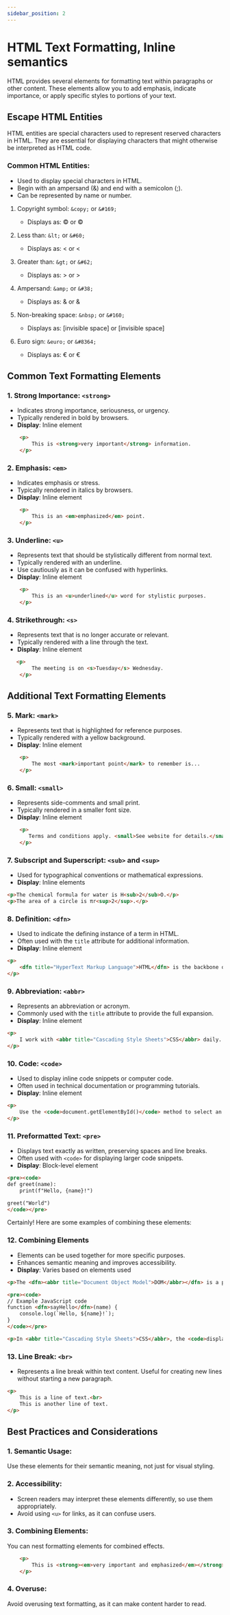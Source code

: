 ```yaml
---
sidebar_position: 2
---
```


# HTML Text Formatting, Inline semantics

HTML provides several elements for formatting text within paragraphs or other content. These elements allow you to add emphasis, indicate importance, or apply specific styles to portions of your text.

## Escape HTML Entities

HTML entities are special characters used to represent reserved characters in HTML. They are essential for displaying characters that might otherwise be interpreted as HTML code.

### Common HTML Entities:
- Used to display special characters in HTML.
- Begin with an ampersand (&) and end with a semicolon (;).
- Can be represented by name or number.

1. Copyright symbol: `&copy;` or `&#169;`
   - Displays as: © or ©

2. Less than: `&lt;` or `&#60;`
   - Displays as: < or <

3. Greater than: `&gt;` or `&#62;`
   - Displays as: > or >

4. Ampersand: `&amp;` or `&#38;`
   - Displays as: & or &

5. Non-breaking space: `&nbsp;` or `&#160;`
   - Displays as: [invisible space] or [invisible space]

6. Euro sign: `&euro;` or `&#8364;`
   - Displays as: € or €

## Common Text Formatting Elements

### 1. Strong Importance: `<strong>`
- Indicates strong importance, seriousness, or urgency.
- Typically rendered in bold by browsers.
- **Display**: Inline element

```html
    <p>
        This is <strong>very important</strong> information.
    </p>
```

### 2. Emphasis: `<em>`
- Indicates emphasis or stress.
- Typically rendered in italics by browsers.
- **Display**: Inline element

```html
    <p>
        This is an <em>emphasized</em> point.
    </p>
```

### 3. Underline: `<u>`
- Represents text that should be stylistically different from normal text.
- Typically rendered with an underline.
- Use cautiously as it can be confused with hyperlinks.
- **Display**: Inline element

```html
    <p>
        This is an <u>underlined</u> word for stylistic purposes.
    </p>
```

### 4. Strikethrough: `<s>`
- Represents text that is no longer accurate or relevant.
- Typically rendered with a line through the text.
- **Display**: Inline element

```html
   <p>
        The meeting is on <s>Tuesday</s> Wednesday.
    </p>
```

## Additional Text Formatting Elements

### 5. Mark: `<mark>`
- Represents text that is highlighted for reference purposes.
- Typically rendered with a yellow background.
- **Display**: Inline element

```html
    <p>
        The most <mark>important point</mark> to remember is...
    </p>
```

### 6. Small: `<small>`
- Represents side-comments and small print.
- Typically rendered in a smaller font size.
- **Display**: Inline element

```html
    <p>
       Terms and conditions apply. <small>See website for details.</small>
    </p>
```

### 7. Subscript and Superscript: `<sub>` and `<sup>`
- Used for typographical conventions or mathematical expressions.
- **Display**: Inline elements

```html
<p>The chemical formula for water is H<sub>2</sub>O.</p>
<p>The area of a circle is πr<sup>2</sup>.</p>
```

### 8. Definition: `<dfn>`
- Used to indicate the defining instance of a term in HTML.
- Often used with the `title` attribute for additional information.
- **Display**: Inline element

```html
<p>
    <dfn title="HyperText Markup Language">HTML</dfn> is the backbone of web content structure.
</p>
```

### 9. Abbreviation: `<abbr>`
- Represents an abbreviation or acronym.
- Commonly used with the `title` attribute to provide the full expansion.
- **Display**: Inline element

```html
<p>
    I work with <abbr title="Cascading Style Sheets">CSS</abbr> daily.
</p>
```

### 10. Code: `<code>`
- Used to display inline code snippets or computer code.
- Often used in technical documentation or programming tutorials.
- **Display**: Inline element

```html
<p>
    Use the <code>document.getElementById()</code> method to select an element by its ID in JavaScript.
</p>
```

### 11. Preformatted Text: `<pre>`
- Displays text exactly as written, preserving spaces and line breaks.
- Often used with `<code>` for displaying larger code snippets.
- **Display**: Block-level element

```html
<pre><code>
def greet(name):
    print(f"Hello, {name}!")

greet("World")
</code></pre>
```

Certainly! Here are some examples of combining these elements:

### 12. Combining Elements
- Elements can be used together for more specific purposes.
- Enhances semantic meaning and improves accessibility.
- **Display**: Varies based on elements used

```html
<p>The <dfn><abbr title="Document Object Model">DOM</abbr></dfn> is a programming interface for HTML and XML documents.</p>

<pre><code>
// Example JavaScript code
function <dfn>sayHello</dfn>(name) {
    console.log(`Hello, ${name}!`);
}
</code></pre>

<p>In <abbr title="Cascading Style Sheets">CSS</abbr>, the <code>display: flex;</code> property creates a flexible container.</p>
```

### 13. Line Break: `<br>`
- Represents a line break within text content. Useful for creating new lines without starting a new paragraph.

```html
<p>
    This is a line of text.<br>
    This is another line of text.
</p>
```

## Best Practices and Considerations

### 1. Semantic Usage:
Use these elements for their semantic meaning, not just for visual styling.

### 2. Accessibility:
- Screen readers may interpret these elements differently, so use them appropriately.
- Avoid using `<u>` for links, as it can confuse users.

### 3. Combining Elements:
You can nest formatting elements for combined effects.

```html
    <p>
        This is <strong><em>very important and emphasized</em></strong> text.
    </p>
```

### 4. Overuse:
Avoid overusing text formatting, as it can make content harder to read.
